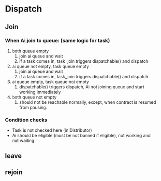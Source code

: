 # Dispatch

## Join
### When Ai join to queue: (same logic for task)
1. both queue empty
    1. join ai queue and wait
    2. if a task comes in, task_join triggers dispatchable() and dispatch
2. ai queue not empty, task queue empty
    1. join ai queue and wait
    2. if a task comes in, task_join triggers dispatchable() and dispatch
3. ai queue empty, task queue not empty
    1. dispatchable() triggers dispatch, Ai not joining queue and start working immediately 
4. both queue not empty
    1. should not be reachable normally, except, when contract is resumed from pausing.
### Condition checks
* Task is not checked here (in Distributor)
* Ai should be eligible (must be not banned if eligible), not working and not waiting 
    
## leave

## rejoin
